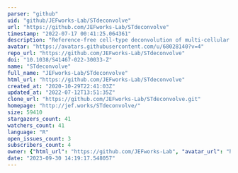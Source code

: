```yaml
---
parser: "github"
uid: "github/JEFworks-Lab/STdeconvolve"
url: "https://github.com/JEFworks-Lab/STdeconvolve"
timestamp: "2022-07-17 00:41:25.064361"
description: "Reference-free cell-type deconvolution of multi-cellular spatially resolved transcriptomics data"
avatar: "https://avatars.githubusercontent.com/u/68028140?v=4"
repo_url: "https://github.com/JEFworks-Lab/STdeconvolve"
doi: "10.1038/S41467-022-30033-Z"
name: "STdeconvolve"
full_name: "JEFworks-Lab/STdeconvolve"
html_url: "https://github.com/JEFworks-Lab/STdeconvolve"
created_at: "2020-10-29T22:41:03Z"
updated_at: "2022-07-12T13:51:35Z"
clone_url: "https://github.com/JEFworks-Lab/STdeconvolve.git"
homepage: "http://jef.works/STdeconvolve/"
size: 59410
stargazers_count: 41
watchers_count: 41
language: "R"
open_issues_count: 3
subscribers_count: 4
owner: {"html_url": "https://github.com/JEFworks-Lab", "avatar_url": "https://avatars.githubusercontent.com/u/68028140?v=4", "login": "JEFworks-Lab", "type": "Organization"}
date: "2023-09-30 14:19:17.548057"
---
```

